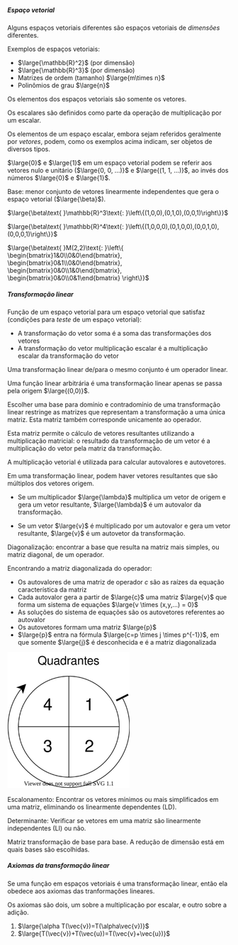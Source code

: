 ##### Espaço vetorial

Alguns espaços vetoriais diferentes são espaços vetoriais de *dimensões* diferentes.

Exemplos de espaços vetoriais:

- $\large{\mathbb{R}^2}$ (por dimensão)
- $\large{\mathbb{R}^3}$ (por dimensão)
- Matrizes de ordem (tamanho) $\large{m\times n}$
- Polinômios de grau $\large{n}$

Os elementos dos espaços vetoriais são somente os vetores.

Os escalares são definidos como parte da operação de multiplicação por um escalar.

Os elementos de um espaço escalar, embora sejam referidos geralmente por *vetores*, podem, como os exemplos acima indicam, ser objetos de diversos tipos.

$\large{0}$ e $\large{1}$ em um espaço vetorial podem se referir aos vetores nulo e unitário ($\large{0, 0, ...)}$ e $\large{(1, 1, ...)}$, ao invés dos números $\large{0}$ e $\large{1}$.

Base: menor conjunto de vetores linearmente independentes que gera o espaço vetorial ($\large{\beta}$).

$\large{\beta\text{ }\mathbb{R}^3\text{: }\left\{(1,0,0),(0,1,0),(0,0,1)\right\}}$

$\large{\beta\text{ }\mathbb{R}^4\text{: }\left\{(1,0,0,0),(0,1,0,0),(0,0,1,0),(0,0,0,1)\right\}}$

$\large{\beta\text{ }M(2,2)\text{: }\left\{
    \begin{bmatrix}1&0\\0&0\end{bmatrix},
    \begin{bmatrix}0&1\\0&0\end{bmatrix},
    \begin{bmatrix}0&0\\1&0\end{bmatrix},
    \begin{bmatrix}0&0\\0&1\end{bmatrix}
\right\}}$

##### Transformação linear

Função de um espaço vetorial para um espaço vetorial que satisfaz (condições para *teste* de um espaço vetorial):

- A transformação do vetor soma é a soma das transformações dos vetores
- A transformação do vetor multiplicação escalar é a multiplicação escalar da transformação do vetor

Uma transformação linear de/para o mesmo conjunto é um operador linear.

Uma função linear arbitrária é uma transformação linear apenas se passa pela origem $\large{(0,0)}$.

Escolher uma base para domínio e contradomínio de uma transformação linear restringe as matrizes que representam a transformação a uma única matriz. Esta matriz também corresponde unicamente ao operador.

Esta matriz permite o cálculo de vetores resultantes utilizando a multiplicação matricial: o resultado da transformação de um vetor é a multiplicação do vetor pela matriz da transformação.

A multiplicação vetorial é utilizada para calcular autovalores e autovetores.

Em uma transformação linear, podem haver vetores resultantes que são múltiplos dos vetores origem.

- Se um multiplicador $\large{\lambda}$ multiplica um vetor de origem e gera um vetor resultante, $\large{\lambda}$ é um autovalor da transformação.

- Se um vetor $\large{v}$ é multiplicado por um autovalor e gera um vetor resultante, $\large{v}$ é um autovetor da transformação.

Diagonalização: encontrar a base que resulta na matriz mais simples, ou matriz diagonal, de um operador.

Encontrando a matriz diagonalizada do operador:
- Os autovalores de uma matriz de operador $c$ são as raízes da equação característica da matriz
- Cada autovalor gera a partir de $\large{c}$ uma matriz $\large{v}$ que forma um sistema de equações $\large{v \times (x,y,...) = 0}$
- As soluções do sistema de equações são os autovetores referentes ao autovalor
- Os autovetores formam uma matriz $\large{p}$
- $\large{p}$ entra na fórmula $\large{c=p \times j \times p^{-1}}$, em que somente $\large{j}$ é desconhecida e é a matriz diagonalizada

<img src="Quadrantes.svg" style="zoom:67%;" />

Escalonamento: Encontrar os vetores mínimos ou mais simplificados em uma matriz, eliminando os linearmente dependentes (LD).

Determinante: Verificar se vetores em uma matriz são linearmente independentes (LI) ou não.

Matriz transformação de base para base. A redução de dimensão está em quais bases são escolhidas.

##### Axiomas da transformação linear

Se uma função em espaços vetoriais é uma transformação linear, então ela obedece aos axiomas das tranformações lineares.

Os axiomas são dois, um sobre a multiplicação por escalar, e outro sobre a adição.

1. $\large{\alpha T(\vec{v})=T(\alpha\vec{v})}$
2. $\large{T(\vec{v})+T(\vec{u})=T(\vec{v}+\vec{u})}$

